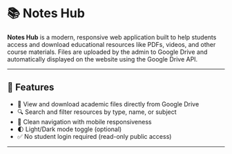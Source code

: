 # 📚 Notes Hub

**Notes Hub** is a modern, responsive web application built to help students access and download educational resources like PDFs, videos, and other course materials. Files are uploaded by the admin to Google Drive and automatically displayed on the website using the Google Drive API.

---

## 🔧 Features

- 📄 View and download academic files directly from Google Drive
- 🔍 Search and filter resources by type, name, or subject
- 🧭 Clean navigation with mobile responsiveness
- 🌓 Light/Dark mode toggle (optional)
- ✅ No student login required (read-only public access)

---
